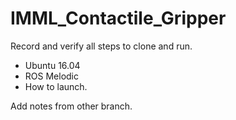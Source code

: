 # IMML_Contactile_Gripper

Record and verify all steps to clone and run. 

- Ubuntu 16.04
- ROS Melodic
- How to launch. 

Add notes from other branch.
